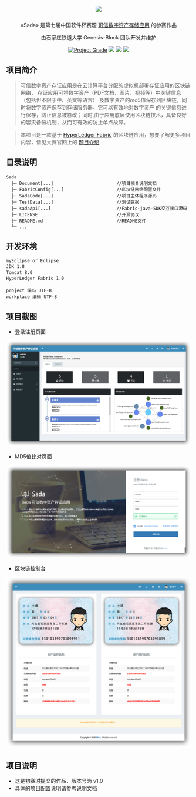 # <div align="center"><img align="center" height="56" src="http://ovasw3yf9.bkt.clouddn.com/blog/180919/LgLja7H529.png?imageslim"></div>

<p align="center">«Sada» 是第七届中国软件杯赛题 <a href="http://www.cnsoftbei.com/bencandy.php?fid=151&aid=1613">可信数字资产存储应用</a> 的参赛作品</p>

<p align="center">由石家庄铁道大学 Genesis-Block 团队开发并维护</p>

<p align="center">
  <a href="https://www.codacy.com/app/dmego/Sada?utm_source=github.com&amp;utm_medium=referral&amp;utm_content=dmego/Sada&amp;utm_campaign=Badge_Grade"><img src="https://api.codacy.com/project/badge/Grade/d9884c5066fe4e818bc07a8caebd4a99" title="Project Grade"></a>
  <a href="https://github.com/dmego/Sada/tree/V1.0"><img src="https://img.shields.io/badge/version-V1.0-green.svg"></a>
  <a href="https://github.com/dmego/Sada/tree/V1.0/LICENSE.md"><img src="https://img.shields.io/github/license/mashape/apistatus.svg"></a>
  <a href="https://saythanks.io/to/dmego"><img src="https://img.shields.io/badge/Say-Thanks!-1EAEDB.svg"></a>
</p>

## 项目简介

>可信数字资产存证应用是在云计算平台分配的虚拟机部署存证应用的区块链网络， 存证应用可将数字资产（PDF文档、图片、视频等）中关键信息（包括但不限于中、英文等语言） 及数字资产的md5值保存到区块链，同时将数字资产保存到存储服务器。它可以有效地对数字资产 的关键信息进行保存，防止信息被篡改；同时,由于应用底层使用区块链技术，具备良好的容灾备份机制，从而可有效的防止单点故障。

>本项目是一款基于 [HyperLedger Fabric](https://github.com/hyperledger/fabric) 的区块链应用，想要了解更多项目内容，请见大赛官网上的 [题目介绍](http://www.cnsoftbei.com/bencandy.php?fid=151&aid=1613)

## 目录说明

```
Sada
  ├─ Document[...]                        //项目相关说明文档
  ├─ FabricConfig[...]                    //区块链网络配置文件
  ├─ SadaCode[...]                        //项目主体程序源码
  ├─ TestData[...]                        //测试数据
  ├─ sadaApi[...]                         //Fabric-java-SDK交互接口源码
  ├─ LICENSE                              //开源协议
  ├─ README.md                            //README文件
  └─ ...
```

## 开发环境

```
myEclipse or Eclipse
JDK 1.8
Tomcat 8.0
HyperLedger Fabric 1.0

project 编码 UTF-8
workplace 编码 UTF-8
```

## 项目截图

- 登录注册页面

![区块链管理](TestData/images/31.png)

- MD5值比对页面

![区块链管理](TestData/images/11.png)

- 区块链控制台

![区块链管理](TestData/images/21.png)

## 项目说明

- 这是初赛时提交的作品，版本号为 v1.0
- 具体的项目配置说明请参考说明文档